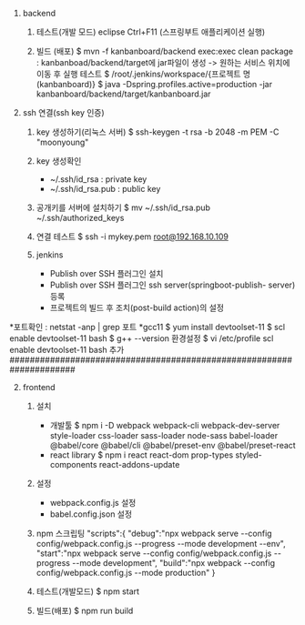 1. backend
	1) 테스트(개발 모드)
		eclipse Ctrl+F11 (스프링부트 애플리케이션 실행)
	
	2) 빌드 (배포)
		$ mvn -f kanbanboard/backend exec:exec clean package
			: kanbanboad/backend/target에 jar파일이 생성 -> 원하는 서비스 위치에 이동 후 실행
		테스트
		$ /root/.jenkins/workspace/{프로젝트 명(kanbanboard)}
		$ java -Dspring.profiles.active=production -jar kanbanboard/backend/target/kanbanboard.jar

2. ssh 연결(ssh key 인증)
 	1) key 생성하기(리눅스 서버)
 		$ ssh-keygen -t rsa -b 2048 -m PEM -C "moonyoung"
 	
 	2) key 생성확인
 		- ~/.ssh/id_rsa 	: private key
 		- ~/.ssh/id_rsa.pub : public key
 	
 	3) 공개키를 서버에 설치하기
 		$ mv ~/.ssh/id_rsa.pub ~/.ssh/authorized_keys
 	
 	4) 연결 테스트
 		$ ssh -i mykey.pem root@192.168.10.109
 		
 	5) jenkins
		- Publish over SSH 플러그인 설치 
		- Publish over SSH 플러그인 ssh server(springboot-publish- server) 등록
		- 프로젝트의 빌드 후 조치(post-build action)의 설정
		
*포트확인 : netstat -anp | grep 포트
*gcc11 
	$ yum install devtoolset-11
	$ scl enable devtoolset-11 bash
	$ g++ --version
	환경설정
	$ vi /etc/profile
	scl enable devtoolset-11 bash 추가
#####################################################################	

2. frontend
	1) 설치
    	- 개발툴
       		$ npm i -D webpack webpack-cli webpack-dev-server style-loader css-loader sass-loader node-sass babel-loader @babel/core @babel/cli @babel/preset-env @babel/preset-react
     	- react library
       		$ npm i react react-dom prop-types styled-components react-addons-update

	2) 설정
		- webpack.config.js 설정
		- babel.config.json 설정
		
	3) npm 스크립팅
	    "scripts":{
        	"debug":"npx webpack serve --config config/webpack.config.js --progress --mode development --env",
        	"start":"npx webpack serve --config config/webpack.config.js --progress --mode development",
        	"build":"npx webpack --config config/webpack.config.js --mode production"
   		 }

	4) 테스트(개발모드)
		$ npm start 
	5) 빌드(배포)
		$ npm run build
	
